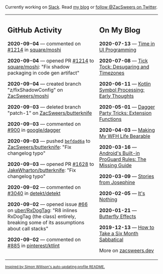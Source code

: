 Currently working on [Slack](https://slack.com/). Read [my blog](https://zacsweers.dev/) or [follow @ZacSweers on Twitter](https://twitter.com/ZacSweers).

<table><tr><td valign="top" width="60%">

## GitHub Activity
<!-- githubActivity starts -->
**2020-09-04** — commented on [#1214](https://github.com/square/moshi/pull/1214#issuecomment-687236045) in [square/moshi](https://api.github.com/repos/square/moshi)

**2020-09-04** — opened PR [#1214](https://api.github.com/repos/square/moshi/pulls/1214) to [square/moshi](https://api.github.com/repos/square/moshi): "Fix shadow packaging in code gen artifact"

**2020-09-04** — created branch "z/fixShadowConfig" on [ZacSweers/moshi](https://api.github.com/repos/ZacSweers/moshi)

**2020-09-03** — deleted branch "patch-1" on [ZacSweers/butterknife](https://api.github.com/repos/ZacSweers/butterknife)

**2020-09-03** — commented on [#900](https://github.com/google/dagger/issues/900#issuecomment-686867398) in [google/dagger](https://api.github.com/repos/google/dagger)

**2020-09-03** — pushed [`befdad6a`](https://github.com/ZacSweers/butterknife/commit/befdad6a48ede2e73c83323e81cb8d3d578fd69d) to [ZacSweers/butterknife](https://api.github.com/repos/ZacSweers/butterknife): "Fix changelog typo"

**2020-09-03** — opened PR [#1628](https://api.github.com/repos/JakeWharton/butterknife/pulls/1628) to [JakeWharton/butterknife](https://api.github.com/repos/JakeWharton/butterknife): "Fix changelog typo"

**2020-09-02** — commented on [#3040](https://github.com/detekt/detekt/issues/3040#issuecomment-686176126) in [detekt/detekt](https://api.github.com/repos/detekt/detekt)

**2020-09-02** — opened issue [#66](https://api.github.com/repos/uber/RxDogTag/issues/66) on [uber/RxDogTag](https://api.github.com/repos/uber/RxDogTag): "R8 inlines RxDogTag (the class) entirely, breaking some of its assumptions about call stacks"

**2020-09-02** — commented on [#885](https://github.com/pinterest/ktlint/issues/885#issuecomment-685998714) in [pinterest/ktlint](https://api.github.com/repos/pinterest/ktlint)
<!-- githubActivity ends -->
</td><td valign="top" width="40%">

## On My Blog
<!-- blog starts -->
**2020-07-13** — [Time in UI Programming](https://www.zacsweers.dev/time-in-ui/)

**2020-07-08** — [Tick Tock: Desugaring and Timezones](https://www.zacsweers.dev/ticktock-desugaring-timezones/)

**2020-06-11** — [Kotlin Symbol Processing: Early Thoughts](https://www.zacsweers.dev/kotlin-symbol-processor-early-thoughts/)

**2020-05-01** — [Dagger Party Tricks: Extension Functions](https://www.zacsweers.dev/dagger-party-tricks-extension-functions/)

**2020-04-03** — [Making My WFH Life Bearable](https://www.zacsweers.dev/making-wfh-life-bearable/)

**2020-03-16** — [Android's Built-in ProGuard Rules: The Missing Guide](https://www.zacsweers.dev/android-proguard-rules/)

**2020-03-09** — [Stories from Josephine](https://www.zacsweers.dev/stories-from-josephine/)

**2020-02-05** — [It's Nothing](https://www.zacsweers.dev/its-nothing/)

**2020-01-21** — [Butterfly Effects](https://www.zacsweers.dev/butterfly-effects/)

**2019-12-13** — [How to Take a Six Month Sabbatical](https://www.zacsweers.dev/how-to-take-a-six-month-sabbatical/)
<!-- blog ends -->
More on [zacsweers.dev](https://zacsweers.dev/)
</td></tr></table>

<sub><a href="https://simonwillison.net/2020/Jul/10/self-updating-profile-readme/">Inspired by Simon Willison's auto-updating profile README.</a></sub>